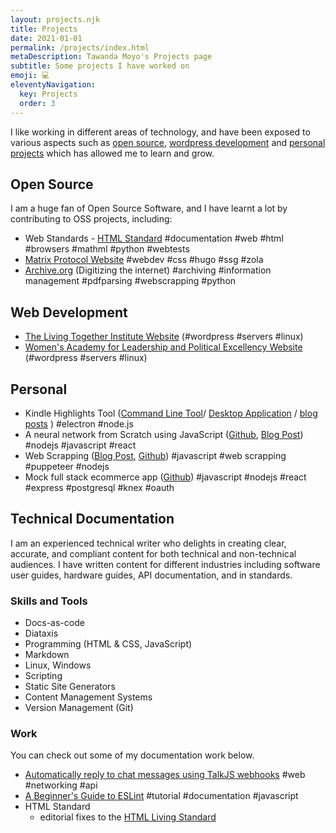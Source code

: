 ```yaml
---
layout: projects.njk
title: Projects
date: 2021-01-01
permalink: /projects/index.html
metaDescription: Tawanda Moyo's Projects page
subtitle: Some projects I have worked on
emoji: 💻
eleventyNavigation:
  key: Projects
  order: 3
---
```


I like working in different areas of technology, and have been exposed to various aspects such as [open source](#open-source), [wordpress development](#web-development) and [personal projects](#personal) which has allowed me to learn and grow.

## Open Source

I am a huge fan of Open Source Software, and I have learnt a lot by contributing to OSS projects, including:

- Web Standards - [HTML Standard](https://html.spec.whatwg.org/) #documentation #web #html #browsers #mathml #python #webtests
- [Matrix Protocol Website](https://matrix.org) #webdev #css #hugo #ssg #zola
- [Archive.org](https://archive.org) (Digitizing the internet) #archiving #information management #pdfparsing #webscrapping #python

## Web Development

- [The Living Together Institute Website](https://thelivingtogetherinstitute.org) (#wordpress #servers #linux)
- [Women's Academy for Leadership and Political Excellency Website](https://walpe.org.zw)  (#wordpress #servers #linux)



## Personal

- Kindle Highlights Tool ([Command Line Tool](https://github.com/tawandamoyo/kindle-tool-cli)/ [Desktop Application](https://github.com/tawandamoyo/Kindle-Highlights-Desktop-App) / [blog posts](kindle-highlights-tool) ) #electron #node.js 
- A neural network from Scratch using JavaScript ([Github](https://github.com/tawandamoyo/neural-nets), [Blog Post]()) #nodejs #javascript #react
- Web Scrapping ([Blog Post](scrapping-magaisa-blog-with-puppeteer-node), [Github](https://github.com/tawandamoyo/blog-scrapper)) #javascript #web scrapping #puppeteer #nodejs
- Mock full stack ecommerce app ([Github](https://github.com/tawandamoyo/e-shop)) #javascript #nodejs #react #express #postgresql #knex #oauth


## Technical Documentation

I am an experienced technical writer who delights in creating clear, accurate, and compliant content for both technical and non-technical audiences. I have written content for different industries including software user guides, hardware guides, API documentation, and in standards. 

### Skills and Tools

- Docs-as-code
- Diataxis
- Programming (HTML & CSS, JavaScript)
- Markdown
- Linux, Windows
- Scripting
- Static Site Generators
- Content Management Systems
- Version Management (Git)

### Work

You can check out some of my documentation work below. 

- [Automatically reply to chat messages using TalkJS webhooks](https://talkjs.com/resources/automatic-reply-chat-webhooks/) #web #networking #api
- [A Beginner's Guide to ESLint](a-beginners-guide-to-eslint) #tutorial #documentation #javascript
- HTML Standard 
  - editorial fixes to the [HTML Living Standard](https://html.spec.whatwg.org/)
